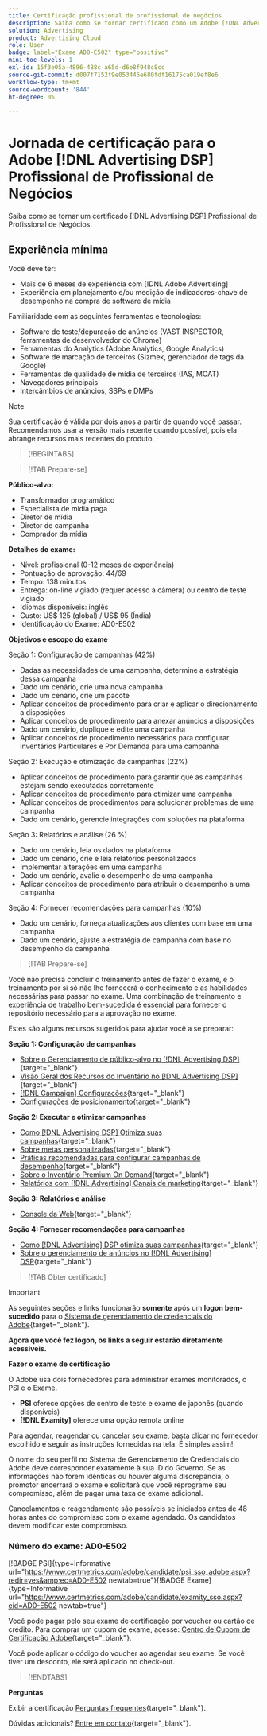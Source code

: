 ```yaml
---
title: Certificação profissional de profissional de negócios
description: Saiba como se tornar certificado como um Adobe [!DNL Advertising DSP] Profissional de negócios.
solution: Advertising
product: Advertising Cloud
role: User
badge: label="Exame AD0-E502" type="positivo"
mini-toc-levels: 1
exl-id: 15f3e05a-4896-488c-a65d-d6e8f948c8cc
source-git-commit: d007f7152f9e053446e680fdf16175ca019ef8e6
workflow-type: tm+mt
source-wordcount: '844'
ht-degree: 0%

---
```


# Jornada de certificação para o Adobe [!DNL Advertising DSP] Profissional de Profissional de Negócios

Saiba como se tornar um certificado [!DNL Advertising DSP] Profissional de Profissional de Negócios.

## Experiência mínima

Você deve ter:

* Mais de 6 meses de experiência com [!DNL Adobe Advertising]
* Experiência em planejamento e/ou medição de indicadores-chave de desempenho na compra de software de mídia

Familiaridade com as seguintes ferramentas e tecnologias:

* Software de teste/depuração de anúncios (VAST INSPECTOR, ferramentas de desenvolvedor do Chrome)
* Ferramentas do Analytics (Adobe Analytics, Google Analytics)
* Software de marcação de terceiros (Sizmek, gerenciador de tags da Google)
* Ferramentas de qualidade de mídia de terceiros (IAS, MOAT)
* Navegadores principais
* Intercâmbios de anúncios, SSPs e DMPs

>[!NOTE]
>
>Sua certificação é válida por dois anos a partir de quando você passar. Recomendamos usar a versão mais recente quando possível, pois ela abrange recursos mais recentes do produto.

>[!BEGINTABS]

>[!TAB Prepare-se]

**Público-alvo:**

* Transformador programático
* Especialista de mídia paga
* Diretor de mídia
* Diretor de campanha
* Comprador da mídia

**Detalhes do exame:**

* Nível: profissional (0-12 meses de experiência)
* Pontuação de aprovação: 44/69
* Tempo: 138 minutos
* Entrega: on-line vigiado (requer acesso à câmera) ou centro de teste vigiado
* Idiomas disponíveis: inglês
* Custo: US$ 125 (global) / US$ 95 (Índia)
* Identificação do Exame: AD0-E502

**Objetivos e escopo do exame**

Seção 1: Configuração de campanhas (42%)

* Dadas as necessidades de uma campanha, determine a estratégia dessa campanha
* Dado um cenário, crie uma nova campanha
* Dado um cenário, crie um pacote
* Aplicar conceitos de procedimento para criar e aplicar o direcionamento a disposições
* Aplicar conceitos de procedimento para anexar anúncios a disposições
* Dado um cenário, duplique e edite uma campanha
* Aplicar conceitos de procedimento necessários para configurar inventários Particulares e Por Demanda para uma campanha

Seção 2: Execução e otimização de campanhas (22%)

* Aplicar conceitos de procedimento para garantir que as campanhas estejam sendo executadas corretamente
* Aplicar conceitos de procedimento para otimizar uma campanha
* Aplicar conceitos de procedimentos para solucionar problemas de uma campanha
* Dado um cenário, gerencie integrações com soluções na plataforma

Seção 3: Relatórios e análise (26 %)

* Dado um cenário, leia os dados na plataforma
* Dado um cenário, crie e leia relatórios personalizados
* Implementar alterações em uma campanha
* Dado um cenário, avalie o desempenho de uma campanha
* Aplicar conceitos de procedimento para atribuir o desempenho a uma campanha

Seção 4: Fornecer recomendações para campanhas (10%)

* Dado um cenário, forneça atualizações aos clientes com base em uma campanha
* Dado um cenário, ajuste a estratégia de campanha com base no desempenho da campanha

>[!TAB Prepare-se]

Você não precisa concluir o treinamento antes de fazer o exame, e o treinamento por si só não lhe fornecerá o conhecimento e as habilidades necessárias para passar no exame. Uma combinação de treinamento e experiência de trabalho bem-sucedida é essencial para fornecer o repositório necessário para a aprovação no exame.

Estes são alguns recursos sugeridos para ajudar você a se preparar:

**Seção 1: Configuração de campanhas**


* [Sobre o Gerenciamento de público-alvo no [!DNL Advertising DSP]](https://experienceleague.adobe.com/docs/advertising/dsp/audiences/audience-about.html?lang=en){target="_blank"}
* [Visão Geral dos Recursos do Inventário no [!DNL Advertising DSP]](https://experienceleague.adobe.com/docs/advertising/dsp/inventory/inventory-overview.html?lang=en){target="_blank"}
* [[!DNL Campaign] Configurações](https://experienceleague.adobe.com/docs/advertising/dsp/campaign-management/campaigns/campaign-settings.html?lang=en){target="_blank"}
* [Configurações de posicionamento](https://experienceleague.adobe.com/docs/advertising/dsp/campaign-management/placements/placement-settings.html?lang=en){target="_blank"}

**Seção 2: Executar e otimizar campanhas**

* [Como [!DNL Advertising DSP] Otimiza suas campanhas](https://experienceleague.adobe.com/docs/advertising/dsp/optimization/optimization-how-dsp-optimizes-campaigns.html?lang=en){target="_blank"}
* [Sobre metas personalizadas](https://experienceleague.adobe.com/docs/advertising/dsp/optimization/custom-goals/custom-goal-about.html?lang=en){target="_blank"}
* [Práticas recomendadas para configurar campanhas de desempenho](https://experienceleague.adobe.com/docs/advertising/dsp/optimization/campaign-best-practices-performance.html?lang=en){target="_blank"}
* [Sobre o Inventário Premium On Demand](https://experienceleague.adobe.com/docs/advertising/dsp/inventory/on-demand/on-demand-inventory-about.html?lang=en){target="_blank"}
* [Relatórios com [!DNL Advertising] Canais de marketing](https://experienceleague.adobe.com/docs/analytics-learn/tutorials/integrations/ad-cloud/reporting-with-advertising-cloud-marketing-channels.html?lang=en){target="_blank"}

**Seção 3: Relatórios e análise**

* [Console da Web](https://experienceleague.adobe.com/docs/experience-manager-65/deploying/configuring/web-console.html?lang=en){target="_blank"}

**Seção 4: Fornecer recomendações para campanhas**

* [Como [!DNL Advertising] DSP otimiza suas campanhas](https://experienceleague.adobe.com/docs/advertising/dsp/optimization/optimization-how-dsp-optimizes-campaigns.html?lang=en){target="_blank"}
* [Sobre o gerenciamento de anúncios no [!DNL Advertising] DSP](https://experienceleague.adobe.com/docs/advertising/dsp/campaign-management/ads/ad-about.html?lang=en){target="_blank"}

>[!TAB Obter certificado]

>[!IMPORTANT]
>
>As seguintes seções e links funcionarão **somente**  após um **logon bem-sucedido** para o [Sistema de gerenciamento de credenciais do Adobe](http://www.certmetrics.com/adobe){target="_blank"}.


**Agora que você fez logon, os links a seguir estarão diretamente acessíveis.**

**Fazer o exame de certificação**

O Adobe usa dois fornecedores para administrar exames monitorados, o PSI e o Exame.

* **PSI** oferece opções de centro de teste e exame de japonês (quando disponíveis)
* **[!DNL Examity]** oferece uma opção remota online

Para agendar, reagendar ou cancelar seu exame, basta clicar no fornecedor escolhido e seguir as instruções fornecidas na tela. É simples assim!

O nome do seu perfil no Sistema de Gerenciamento de Credenciais do Adobe deve corresponder exatamente à sua ID do Governo. Se as informações não forem idênticas ou houver alguma discrepância, o promotor encerrará o exame e solicitará que você reprograme seu compromisso, além de pagar uma taxa de exame adicional.

Cancelamentos e reagendamento são possíveis se iniciados antes de 48 horas antes do compromisso com o exame agendado. Os candidatos devem modificar este compromisso.

### Número do exame: AD0-E502

[!BADGE PSI]{type=Informative url="https://www.certmetrics.com/adobe/candidate/psi_sso_adobe.aspx?redir=yes&amp;ec=AD0-E502 newtab=true"}[!BADGE Exame]{type=Informative url="https://www.certmetrics.com/adobe/candidate/examity_sso.aspx?eid=AD0-E502 newtab=true"}

Você pode pagar pelo seu exame de certificação por voucher ou cartão de crédito. Para comprar um cupom de exame, acesse: [Centro de Cupom de Certificação Adobe](https://market.xvoucher.com/adobe/global){target="_blank"}.

Você pode aplicar o código do voucher ao agendar seu exame. Se você tiver um desconto, ele será aplicado no check-out.

>[!ENDTABS]

**Perguntas**

Exibir a certificação [Perguntas frequentes](https://experienceleague.adobe.com/docs/certification/certification/faq.html?lang=en){target="_blank"}.

Dúvidas adicionais? [Entre em contato](mailto:certif@adobe.com){target="_blank"}.

